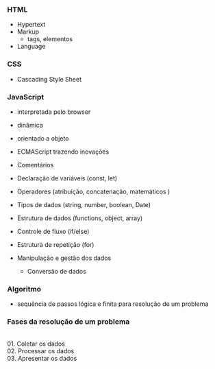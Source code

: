 ### HTML

- Hypertext
- Markup
  - tags, elementos
- Language

### CSS

- Cascading Style Sheet

### JavaScript

- interpretada pelo browser
- dinâmica
- orientado a objeto
- ECMAScript trazendo inovações

- Comentários
- Declaração de variáveis (const, let)
- Operadores (atribuição, concatenação, matemáticos )
- Tipos de dados (string, number, boolean, Date)
- Estrutura de dados (functions, object, array)
- Controle de fluxo (if/else)
- Estrutura de repetição (for)
- Manipulação e gestão dos dados
  - Conversão de dados

### Algoritmo

- sequência de passos lógica e finita para resolução de um problema

### Fases da resolução de um problema 
</br>
01. Coletar os dados
</br>
02. Processar os dados
</br>
03. Apresentar os dados
